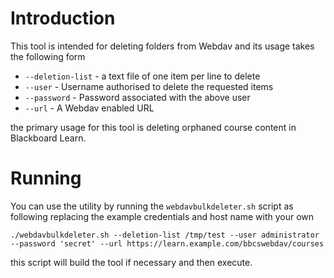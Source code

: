 # Introduction

This tool is intended for deleting folders from Webdav and its usage takes the
following form

* `--deletion-list` - a text file of one item per line to delete
* `--user` - Username authorised to delete the requested items
* `--password` - Password associated with the above user
* `--url` - A Webdav enabled URL

the primary usage for this tool is deleting orphaned course content in
Blackboard Learn.

# Running

You can use the utility by running the `webdavbulkdeleter.sh` script as
following replacing the example credentials and host name with your own

    ./webdavbulkdeleter.sh --deletion-list /tmp/test --user administrator --password 'secret' --url https://learn.example.com/bbcswebdav/courses

this script will build the tool if necessary and then execute.


